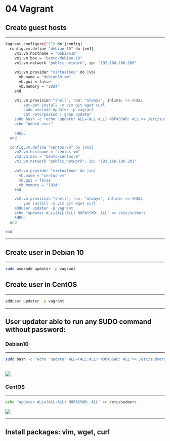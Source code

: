 # 04 Vagrant
## Create guest hosts
---
```bash
Vagrant.configure("2") do |config|
  config.vm.define "debian-10" do |vm1|
    vm1.vm.hostname = "Debian10"
    vm1.vm.box = "bento/debian-10"
    vm1.vm.network "public_network", ip: "192.168.100.200"
    
    vm1.vm.provider "virtualbox" do |vb|
      vb.name = "debian10-vm"
      vb.gui = false
      vb.memory = "1024"
    end

    vm1.vm.provision "shell", run: "always", inline: <<-SHELL
        apt-get install -y vim git wget curl
        sudo useradd updater -p vagrant
        cat /etc/passwd | grep updater 
	sudo bash -c "echo 'updater ALL=(ALL:ALL) NOPASSWD: ALL'>> /etc/sudoers"
	echo "Added user"
	
    SHELL
  end

  config.vm.define "centos-vm" do |vm2|
    vm2.vm.hostname = "centos-vm"
    vm2.vm.box = "bento/centos-8"
    vm2.vm.network "public_network", ip: "192.168.100.201"
    
    vm2.vm.provider "virtualbox" do |vb|
      vb.name = "centos-vm"
      vb.gui = false
      vb.memory = "1024"
    end

    vm2.vm.provision "shell", run: "always", inline: <<-SHELL
        yum install -y vim git wget curl
	adduser updater -p vagrant
	echo "updater ALL=(ALL:ALL) NOPASSWD: ALL" >> /etc/sudoers
    SHELL
  end
  
end
```
---
## Create user in Debian 10

---
```bash
sudo useradd updater -p vagrant
```
## Create user in CentOS
---
```bash
adduser updater -p vagrant
```
---
## User updater able to run any SUDO command without password:
### Debian10
---
```bash
sudo bash -c "echo 'updater ALL=(ALL:ALL) NOPASSWD: ALL'>> /etc/sudoers"
```
![](/pic/check_deb10.png)
---
### CentOS
---
```bash
echo "updater ALL=(ALL:ALL) NOPASSWD: ALL" >> /etc/sudoers
```
![](/pic/check_cent.png)

---
## Install packages: vim, wget, curl


